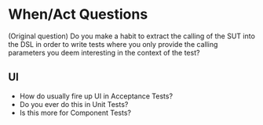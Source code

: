 # When/Act Questions

(Original question)
Do you make a habit to extract the calling of the SUT into the DSL in order to write tests where you only provide the calling parameters you deem interesting in the context of the test?

## UI
- How do usually fire up UI in Acceptance Tests?
- Do you ever do this in Unit Tests?
- Is this more for Component Tests?